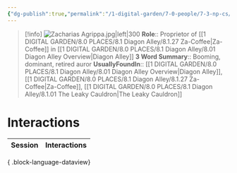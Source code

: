 ```yaml
---
{"dg-publish":true,"permalink":"/1-digital-garden/7-0-people/7-3-np-cs/zacharias-agrippa/","tags":["#person","diagon-alley","diagon-alley-resident","shopkeeper"]}
---
```


>[!info] 
>![Zacharias Agrippa.jpg|left|300](/img/user/1%20DIGITAL%20GARDEN/7.0%20PEOPLE/7.3%20NPCs/Headshots/Zacharias%20Agrippa.jpg)
>**Role**:: Proprietor of [[1 DIGITAL GARDEN/8.0 PLACES/8.1 Diagon Alley/8.1.27 Za-Coffee\|Za-Coffee]] in [[1 DIGITAL GARDEN/8.0 PLACES/8.1 Diagon Alley/8.01 Diagon Alley Overview\|Diagon Alley]]
>**3 Word Summary**:: Booming, dominant, retired auror
>**UsuallyFoundIn**:: [[1 DIGITAL GARDEN/8.0 PLACES/8.1 Diagon Alley/8.01 Diagon Alley Overview\|Diagon Alley]], [[1 DIGITAL GARDEN/8.0 PLACES/8.1 Diagon Alley/8.1.27 Za-Coffee\|Za-Coffee]], [[1 DIGITAL GARDEN/8.0 PLACES/8.1 Diagon Alley/8.1.01 The Leaky Cauldron\|The Leaky Cauldron]]

# Interactions

| Session | Interactions |
| ------- | ------------ |

{ .block-language-dataview}
